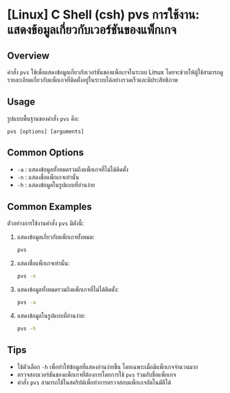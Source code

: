 # [Linux] C Shell (csh) pvs การใช้งาน: แสดงข้อมูลเกี่ยวกับเวอร์ชันของแพ็กเกจ

## Overview
คำสั่ง `pvs` ใช้เพื่อแสดงข้อมูลเกี่ยวกับเวอร์ชันของแพ็กเกจในระบบ Linux โดยจะช่วยให้ผู้ใช้สามารถดูรายละเอียดเกี่ยวกับแพ็กเกจที่ติดตั้งอยู่ในระบบได้อย่างรวดเร็วและมีประสิทธิภาพ

## Usage
รูปแบบพื้นฐานของคำสั่ง `pvs` คือ:

```
pvs [options] [arguments]
```

## Common Options
- `-a` : แสดงข้อมูลทั้งหมดรวมถึงแพ็กเกจที่ไม่ได้ติดตั้ง
- `-n` : แสดงชื่อแพ็กเกจเท่านั้น
- `-h` : แสดงข้อมูลในรูปแบบที่อ่านง่าย

## Common Examples
ตัวอย่างการใช้งานคำสั่ง `pvs` มีดังนี้:

1. แสดงข้อมูลเกี่ยวกับแพ็กเกจทั้งหมด:
   ```bash
   pvs
   ```

2. แสดงชื่อแพ็กเกจเท่านั้น:
   ```bash
   pvs -n
   ```

3. แสดงข้อมูลทั้งหมดรวมถึงแพ็กเกจที่ไม่ได้ติดตั้ง:
   ```bash
   pvs -a
   ```

4. แสดงข้อมูลในรูปแบบที่อ่านง่าย:
   ```bash
   pvs -h
   ```

## Tips
- ใช้ตัวเลือก `-h` เพื่อทำให้ข้อมูลที่แสดงอ่านง่ายขึ้น โดยเฉพาะเมื่อมีแพ็กเกจจำนวนมาก
- ตรวจสอบเวอร์ชันของแพ็กเกจที่ต้องการโดยการใช้ `pvs` ร่วมกับชื่อแพ็กเกจ
- คำสั่ง `pvs` สามารถใช้ในสคริปต์เพื่อทำการตรวจสอบแพ็กเกจอัตโนมัติได้